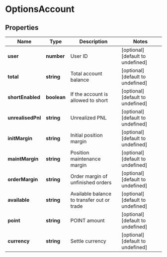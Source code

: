 # OptionsAccount

## Properties

Name | Type | Description | Notes
------------ | ------------- | ------------- | -------------
**user** | **number** | User ID | [optional] [default to undefined]
**total** | **string** | Total account balance | [optional] [default to undefined]
**shortEnabled** | **boolean** | If the account is allowed to short | [optional] [default to undefined]
**unrealisedPnl** | **string** | Unrealized PNL | [optional] [default to undefined]
**initMargin** | **string** | Initial position margin | [optional] [default to undefined]
**maintMargin** | **string** | Position maintenance margin | [optional] [default to undefined]
**orderMargin** | **string** | Order margin of unfinished orders | [optional] [default to undefined]
**available** | **string** | Available balance to transfer out or trade | [optional] [default to undefined]
**point** | **string** | POINT amount | [optional] [default to undefined]
**currency** | **string** | Settle currency | [optional] [default to undefined]

